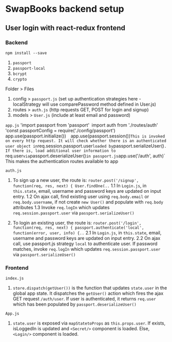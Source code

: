 # SwapBooks backend setup

## User login with react-redux frontend

### Backend

`npm install --save`
1. `passport`
2. `passport-local`
3. `bcrypt`
4. `crypto`

Folder > Files
1. config > `passport.js` (set up authentication strategies here - localStrategy will use comparePassword method defined in User.js)
2. routes > `auth.js` (http requests GET, POST for login and signup)
3. models > `User.js` (include at least email and password)

`app.js`
'import passport from 'passport'`
`import auth from './routes/auth'`
`'const passportConfig = require('./config/passport')`
`app.use(passport.initialize())` 
`app.use(passport.session())` This is invoked on every http request. It will check whether there is an authenticated user object in `req.session.passport.user` loaded by `passport.serializeUser()`. If there is, load additional user information to `req.user` via `passport.deserializeUser()` in passport.js
`app.use('/auth', auth)` This makes the authentication routes available to app

`auth.js`
1. To sign up a new user, the route is:
`router.post('/signup', function(req, res, next) {
    User.findOne(..`
	1.1 In `Login.js`, in `this.state`, email, username and password keys are updated on input entry.
	1.2 On ajax call, find existing user using `req.body.email` or `req.body.username`, if not create `new User()` and populate with `req.body` attributes
	1.3 Invoke `req.logIn` which updates `req.session.passport.user` via `passport.serializeUser()`

2. To login an existing user, the route is:
`router.post('/login', function(req, res, next) {
    passport.authenticate('local', function(error, user, info) {..`
	2.1 In `Login.js`, in `this.state`, email, username and password keys are updated on input entry.
	2.2 On ajax call, use passport.js strategy `local` to authenticate user. If password matches, invoke `req.logIn` which updates `req.session.passport.user` via `passport.serializeUser()`

### Frontend

`index.js`
1. `store.dispatch(getUser())` is the function that updates `state.user` in the global app state. It dispatches the `getUser()` action which fires the ajax GET request `/auth/user`. If user is authenticated, it returns `req.user` which has been populated by `passport.deserializeUser()`

`App.js`
1. `state.user` is exposed via `mapStatetoProps` as `this.props.user`. If exists, isLoggedIn is updated and `<Secret/>` component is loaded. Else, `<Login/>` component is loaded.